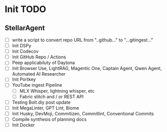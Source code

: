 # Init TODO

## StellarAgent

- [ ] write a script to convert repo URL from "..github..." to "...gitingest..."
- [ ] Init DSPy
- [ ] Init Codecov
- [ ] Init GitHub Repo / Actions
- [ ] Peep applicabiluty of Daytona
- [ ] Init Browser Use, LightRAG, Magentic One, Captain Agent, Qwen Agent, Automated AI Researcher
- [ ] Init Portkey
- [ ] YouTube ingest Pipeline
  - [ ] MLX Whisper, lightning whisper, etc
  - [ ] Fabric stitch and / or REST API
- [ ] Testing Bolt.diy post update
- [ ] Init MegaLinter, GPT Lint, Biome
- [ ] Init Husky, DevMoji, Commitizen, Commitlint, Conventional Commits
- [ ] Compile synthesis of planning docs
- [ ] Init Docker
